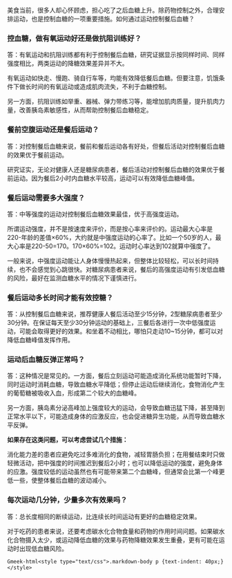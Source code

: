 美食当前，很多人却心怀顾虑，担心吃了之后血糖上升。除药物控制之外，合理安排运动，也是控制血糖的一项重要措施。如何通过运动控制餐后血糖？

### 控血糖，做有氧运动好还是做抗阻训练好？

答：有氧运动和抗阻训练都有利于控制餐后血糖，研究证据显示按同样时间、同样强度相比，两类运动的降糖效果差异并不大。

有氧运动如快走、慢跑、骑自行车等，均能有效降低餐后血糖。但要注意，饥饿条件下做长时间的有氧运动或造成肌肉流失，不利于血糖控制。

另一方面，抗阻训练如举重、器械、弹力带练习等，能增加肌肉质量，提升肌肉力量，改善胰岛素敏感性，从而帮助控制餐后血糖稳定。

### 餐前空腹运动还是餐后运动？

答：对控制餐后血糖来说，餐前和餐后运动各有好处，但餐后活动对控制餐后血糖的效果优于餐前运动。

研究证实，无论对健康人还是糖尿病患者，餐后活动对控制餐后血糖的效果优于餐前运动。因为餐后2小时内血糖水平较高，运动可以有效降低血糖峰值。

### 餐后运动需要多大强度？

答：中等强度的运动对控制餐后血糖效果最佳，优于高强度运动。

所谓运动强度，并不是按速度来评价，而是按心率来评价的。运动最大心率是220-年龄的差值×60%，大约就是中强度运动的心率了。比如一个50岁的人，最大心率是220-50=170。170×60%=102。运动时心率达到102就算中强度了。


一般来说，中强度运动能让人身体慢慢热起来，但整体比较轻松，可以长时间持续，也不会感觉到心跳很快。对糖尿病患者来说，餐后的高强度运动有引发低血糖的风险，最好在监测血糖水平的情况下谨慎进行。

### 餐后运动多长时间才能有效控糖？

答：从控制餐后血糖来说，推荐健康人餐后活动至少15分钟，2型糖尿病患者至少30分钟。在保证每天至少30分钟运动的基础上，三餐后各进行一次中低强度运动，可能会取得更好的效果。和坐着不动相比，哪怕只走动10~15分钟，都可以对降低血糖峰值发挥作用。

### 运动后血糖反弹正常吗？

答：这种情况是常见的。一方面，餐后立刻运动可能造成消化系统功能暂时下降，同时运动时消耗血糖，导致血糖水平降低；但停止运动后继续消化，食物消化产生的葡萄糖被吸收入血，形成第二个较大的血糖峰。

另一方面，胰岛素分泌高峰加上强度较大的运动，会导致血糖迅猛下降，甚至降到正常水平以下，可能造成身体的应激反应，也会促进糖异生功能，从而导致血糖水平反弹。

**如果存在这类问题，可以考虑尝试几个措施：**

消化能力差的患者应避免吃过多难消化的食物，减轻胃肠负担；在用餐结束时只做轻微活动，把中强度的时间推迟到餐后2小时；也可以降低运动的强度，避免身体的应激。强度较低的运动虽然也有可能带来第二个血糖峰，但通常会比第一个峰更低一些，使整体餐后血糖的波动减小。

### 每次运动几分钟，少量多次有效果吗？

答：总长度相同的断续运动，比连续长时间运动有更好的血糖稳定效果。

对于吃药的患者来说，还要考虑碳水化合物食量和药物的作用时间问题。如果碳水化合物摄入太少，或运动降低血糖的效果与药物降糖效果发生重叠，更有可能在运动时出现低血糖风险。

`Gmeek-html<style type="text/css">.markdown-body p {text-indent: 40px;}</style>`